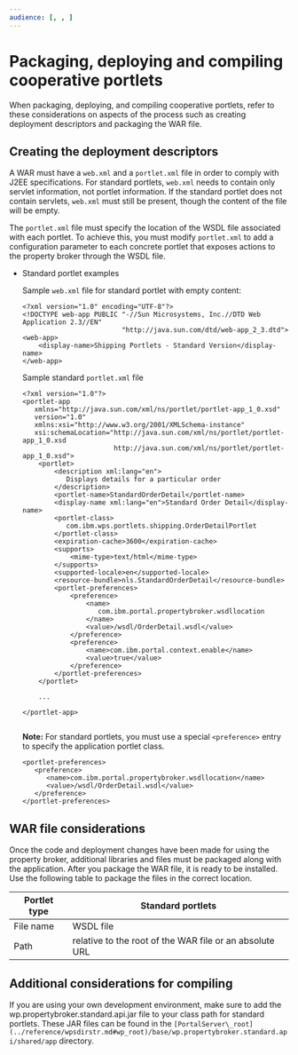 ```yaml
---
audience: [, , ]
---
```


# Packaging, deploying and compiling cooperative portlets

When packaging, deploying, and compiling cooperative portlets, refer to these considerations on aspects of the process such as creating deployment descriptors and packaging the WAR file.

## Creating the deployment descriptors

A WAR must have a `web.xml` and a `portlet.xml` file in order to comply with J2EE specifications. For standard portlets, `web.xml` needs to contain only servlet information, not portlet information. If the standard portlet does not contain servlets, `web.xml` must still be present, though the content of the file will be empty.

The `portlet.xml` file must specify the location of the WSDL file associated with each portlet. To achieve this, you must modify `portlet.xml` to add a configuration parameter to each concrete portlet that exposes actions to the property broker through the WSDL file.

-   Standard portlet examples

    Sample `web.xml` file for standard portlet with empty content:

    ```xmp
    <?xml version="1.0" encoding="UTF-8"?>
    <!DOCTYPE web-app PUBLIC "-//Sun Microsystems, Inc.//DTD Web Application 2.3//EN" 
                             "http://java.sun.com/dtd/web-app_2_3.dtd">
    <web-app>
        <display-name>Shipping Portlets - Standard Version</display-name>
    </web-app>
    
    ```

    Sample standard `portlet.xml` file

    ```xmp
    <?xml version="1.0"?>
    <portlet-app 
       xmlns="http://java.sun.com/xml/ns/portlet/portlet-app_1_0.xsd"
       version="1.0"
       xmlns:xsi="http://www.w3.org/2001/XMLSchema-instance"
       xsi:schemaLocation="http://java.sun.com/xml/ns/portlet/portlet-app_1_0.xsd
                           http://java.sun.com/xml/ns/portlet/portlet-app_1_0.xsd">
        <portlet>
            <description xml:lang="en">
               Displays details for a particular order
            </description>
            <portlet-name>StandardOrderDetail</portlet-name>
            <display-name xml:lang="en">Standard Order Detail</display-name>
            <portlet-class>
               com.ibm.wps.portlets.shipping.OrderDetailPortlet
            </portlet-class>
            <expiration-cache>3600</expiration-cache>
            <supports>
                <mime-type>text/html</mime-type>
            </supports>
            <supported-locale>en</supported-locale>
            <resource-bundle>nls.StandardOrderDetail</resource-bundle>
            <portlet-preferences>
                <preference>
                    <name>
                       com.ibm.portal.propertybroker.wsdllocation
                    </name>
                    <value>/wsdl/OrderDetail.wsdl</value>
                </preference>
                <preference>
                    <name>com.ibm.portal.context.enable</name>
                    <value>true</value>
                </preference>
            </portlet-preferences>        
        </portlet>
    	
    	...
    	
    </portlet-app>
    
    
    ```

    **Note:** For standard portlets, you must use a special `<preference>` entry to specify the application portlet class.

    ```xmp
    <portlet-preferences>
       <preference>
          <name>com.ibm.portal.propertybroker.wsdllocation</name>
          <value>/wsdl/OrderDetail.wsdl</value>
       </preference>
    </portlet-preferences>
    
    ```


## WAR file considerations

Once the code and deployment changes have been made for using the property broker, additional libraries and files must be packaged along with the application. After you package the WAR file, it is ready to be installed. Use the following table to package the files in the correct location.

|Portlet type|Standard portlets|
|------------|-----------------|
|File name|WSDL file|
|Path|relative to the root of the WAR file or an absolute URL|

## Additional considerations for compiling

If you are using your own development environment, make sure to add the wp.propertybroker.standard.api.jar file to your class path for standard portlets. These JAR files can be found in the `[PortalServer\_root](../reference/wpsdirstr.md#wp_root)/base/wp.propertybroker.standard.api/shared/app` directory.


